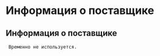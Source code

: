 ﻿---
description: 2.4.7
---
# Информация о поставщике
## Информация о поставщике
     Временно не используется.
